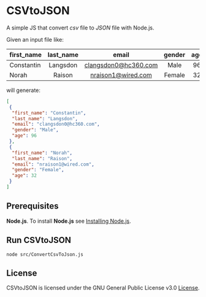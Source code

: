 # CSVtoJSON
A simple JS that convert *csv* file to *JSON* file with Node.js. 

Given an input file like:

|first_name|last_name|email|gender|age|
|----------|:-------:|:---:|:----:|:-:|
|Constantin|Langsdon|clangsdon0@hc360.com|Male|96|
|Norah|Raison|nraison1@wired.com|Female|32|

will generate:

```json
[
 {
  "first_name": "Constantin",
  "last_name": "Langsdon",
  "email": "clangsdon0@hc360.com",
  "gender": "Male",
  "age": 96
 },
 {
  "first_name": "Norah",
  "last_name": "Raison",
  "email": "nraison1@wired.com",
  "gender": "Female",
  "age": 32
 }
]
```

## Prerequisites
**Node.js**. To install **Node.js** see [Installing Node.js](https://nodejs.org/en/download/package-manager/).

## Run CSVtoJSON
` node src/ConvertCsvToJson.js `    

## License

CSVtoJSON is licensed under the GNU General Public License v3.0 [License](LICENSE).

